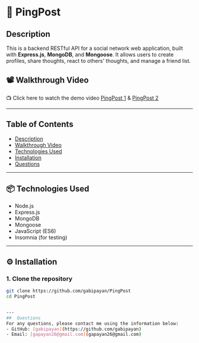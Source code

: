 # 📱 PingPost

## Description

This is a backend RESTful API for a social network web application, built with **Express.js**, **MongoDB**, and **Mongoose**. It allows users to create profiles, share thoughts, react to others' thoughts, and manage a friend list.

## 📽️ Walkthrough Video

📺 Click here to watch the demo video [PingPost 1](https://www.loom.com/share/48646467a864434cb6952f7c70187cfe?sid=15a14d5b-37b8-49a7-a52d-34b8c5ca2b77) & [PingPost 2](https://www.loom.com/share/912c7ff7696346319702e79749fcf946?sid=dd726492-48be-4b59-a325-6bcad1ce42b4)

---
## Table of Contents
- [Description](#description)
- [Walkthrough Video](#WalkthroughVideo)
- [Technologies Used](#TechnologiesUsed)
- [Installation](#installation)
- [Questions](#questions)
---

## 📦 Technologies Used

- Node.js
- Express.js
- MongoDB
- Mongoose
- JavaScript (ES6)
- Insomnia (for testing)

---

## ⚙️ Installation

### 1. Clone the repository

```bash
git clone https://github.com/gabipayan/PingPost
cd PingPost


---
##  Questions
For any questions, please contact me using the information below:
- GitHub: [gabipayan](https://github.com/gabipayan)
- Email: [gapayan26@gmail.com](gapayan26@gmail.com)